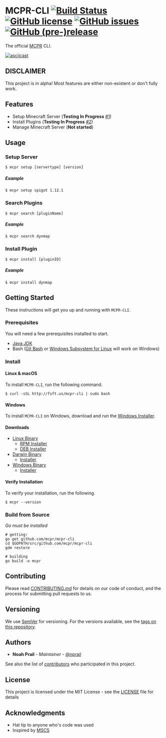 # MCPR-CLI [![Build Status](https://travis-ci.org/mcpr/mcpr-cli.svg?branch=master)](https://travis-ci.org/mcpr/mcpr-cli) [![GitHub license](https://img.shields.io/badge/license-MIT-blue.svg)](https://github.com/mcpr/mcpr-cli/blob/master/LICENSE) [![GitHub issues](https://img.shields.io/github/issues/mcpr/mcpr-cli.svg)](https://github.com/mcpr/mcpr-cli/issues) [![GitHub (pre-)release](https://img.shields.io/github/release/mcpr/mcpr-cli/all.svg)](https://github.com/mcpr/mcpr-cli)

The official [MCPR](https://registry.hexagonminecraft.com) CLI.

[![asciicast](https://asciinema.org/a/134462.png)](https://asciinema.org/a/134462)

## DISCLAIMER
This project is in alpha! Most features are either non-existent or don't fully work. 

## Features
- Setup Minecraft Server (**Testing In Progress** [#1](https://github.com/mcpr/mcpr-cli/issues/1))
- Install Plugins (**Testing In Progress** [#2](https://github.com/mcpr/mcpr-cli/issues/2))
- Manage Minecraft Server (**Not started**)

## Usage

### Setup Server
```
$ mcpr setup [servertype] [version]
```

##### Example
```
$ mcpr setup spigot 1.12.1
```

### Search Plugins
```
$ mcpr search [pluginName]
```

##### Example
```
$ mcpr search dynmap
```
### Install Plugin
```
$ mcpr install [pluginID]
```

##### Example
```
$ mcpr install dynmap
```
## Getting Started

These instructions will get you up and running with `MCPR-CLI`.

### Prerequisites

You will need a few prerequisites installed to start. 

* [Java JDK](https://docs.oracle.com/javase/8/docs/technotes/guides/install/install_overview.html)
* Bash ([Git Bash](https://git-scm.com/) or [Windows Subsystem for Linux](https://msdn.microsoft.com/en-us/commandline/wsl/install_guide) will work on Windows)

### Install
#### Linux & macOS
To install `MCPR-CLI`, run the following command.

```
$ curl -sSL http://fsft.us/mcpr-cli | sudo bash
```
#### Windows
To install `MCPR-CLI` on Windows, download and run the [Windows Installer](https://artifacts.filiosoft.com/mcpr-cli/windows/mcpr-windows-setup.exe). 

#### Downloads
- [Linux Binary](https://artifacts.filiosoft.com/mcpr-cli/linux/mcpr-stable)
    - [RPM Installer](https://artifacts.filiosoft.com/mcpr-cli/linux/mcpr-cli-stable-latest.noarch.rpm)
    - [DEB Installer](https://artifacts.filiosoft.com/mcpr-cli/linux/mcpr-cli_stable_latest_all.deb)
- [Darwin Binary](https://artifacts.filiosoft.com/mcpr-cli/darwin/mcpr-stable)
    - [Installer](https://artifacts.filiosoft.com/mcpr-cli/darwin/mcpr-cli-stable-latest.pkg)
- [Windows Binary](https://artifacts.filiosoft.com/mcpr-cli/windows/mcpr-stable.exe)
    - [Installer](https://artifacts.filiosoft.com/mcpr-cli/windows/mcpr-cli-setup-stable-latest.exe)

#### Verify Installation
To verify your installation, run the following.
```
$ mcpr --version
```

### Build from Source
_Go must be installed_
```
# getting:
go get github.com/mcpr/mcpr-cli
cd $GOPATH/src/github.com/mcpr/mcpr-cli
gdm restore

# building
go build -o mcpr
```

## Contributing

Please read [CONTRIBUTING.md](CONTRIBUTING.md) for details on our code of conduct, and the process for submitting pull requests to us.

## Versioning

We use [SemVer](http://semver.org/) for versioning. For the versions available, see the [tags on this repository](https://github.com/mcpr/mcpr-cli/tags). 

## Authors

* **Noah Prail** - *Maintainer* - [@nprail](https://github.com/nprail)

See also the list of [contributors](https://github.com/mcpr/mcpr-cli/contributors) who participated in this project.

## License

This project is licensed under the MIT License - see the [LICENSE](LICENSE) file for details

## Acknowledgments

* Hat tip to anyone who's code was used
* Inspired by [MSCS](https://github.com/MinecraftServerControl/mscs)
